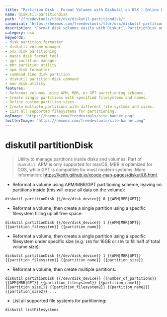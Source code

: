 ```yaml
---
title: "Partition Disk - Format Volumes with Diskutil on OSX | Online Free DevTools by Hexmos"
name: diskutil-partitiondisk
path: "/freedevtools/tldr/osx/diskutil-partitiondisk/"
canonical: "https://hexmos.com/freedevtools/tldr/osx/diskutil-partitiondisk/"
description: "Format disk volumes easily with Diskutil PartitionDisk on OSX. Manage partitions using APM, MBR, or GPT schemes. Free online tool, no registration required."
category: osx
keywords:
- disk partition formatter
- diskutil volume manager
- osx disk partitioning
- macos disk format tool
- gpt partition manager
- mbr partition utility
- apm disk formatter
- command line disk partition
- diskutil partition disk command
- mac disk utility
features:
- Reformat volumes using APM, MBR, or GPT partitioning schemes.
- Create single partitions with specified filesystems and names.
- Define custom partition sizes.
- Create multiple partitions with different file systems and sizes.
- List all supported filesystems for partitioning.
ogImage: "https://hexmos.com/freedevtools/site-banner.png"
twitterImage: "https://hexmos.com/freedevtools/site-banner.png"
---
```


# diskutil partitionDisk

> Utility to manage partitions inside disks and volumes.
> Part of `diskutil`.
> APM is only supported for macOS, MBR is optimized for DOS, while GPT is compatible for most modern systems.
> More information: <https://keith.github.io/xcode-man-pages/diskutil.8.html>.

- Reformat a volume using APM/MBR/GPT partitioning scheme, leaving no partitions inside (this will erase all data on the volume):

`diskutil partitionDisk {{/dev/disk_device}} 0 {{APM|MBR|GPT}}`

- Reformat a volume, then create a single partition using a specific filesystem filling up all free space:

`diskutil partitionDisk {{/dev/disk_device}} 1 {{APM|MBR|GPT}} {{partition_filesystem}} {{partition_name}}`

- Reformat a volume, then create a single partition using a specific filesystem under specific size (e.g. `16G` for 16GB or `50%` to fill half of total volume size):

`diskutil partitionDisk {{/dev/disk_device}} 1 {{APM|MBR|GPT}} {{partition_filesystem}} {{partition_name}} {{partition_size}}`

- Reformat a volume, then create multiple partitions:

`diskutil partitionDisk {{/dev/disk_device}} {{number_of_partitions}} {{APM|MBR|GPT}} {{partition_filesystem1}} {{partition_name1}} {{partition_size1}} {{partition_filesystem2}} {{partition_name2}} {{partition_size2}} ...`

- List all supported file systems for partitioning:

`diskutil listFilesystems`
